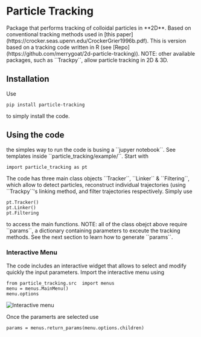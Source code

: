 <h1>Particle Tracking</h1>

<p>Package that performs tracking of colloidal particles in **2D**. Based on conventional tracking methods used in [this paper](https://crocker.seas.upenn.edu/CrockerGrier1996b.pdf). This is version based on a tracking code written in R (see [Repo](https://github.com/merrygoat/2d-particle-tracking)). NOTE: other available packages, such as ``Trackpy``, allow particle tracking in 2D & 3D.</p>

<h2>Installation</h2>

<p>Use

```
pip install particle-tracking
```

to simply install the code.
</p>

<h2>Using the code</h2>

<p>
the simples way to run the code is busing a ``jupyer notebook``. See templates inside ``particle_tracking/example/``. Start with
</p>

```
import particle_tracking as pt
```

<p>
The code has three main class objects ``Tracker``, ``Linker`` & ``Filtering``, which allow to detect particles, reconstruct individual trajectories (using ``Trackpy``'s linking method, and filter trajectories respectively. Simply use</p>

```
pt.Tracker()
pt.Linker()
pt.Filtering
```

<p>
to access the main functions. NOTE: all of the class obejct above require ``params``, a dictionary containing parameters to exceute the tracking methods. See the next section to learn how to generate ``params``.
</p>

<h3>Interactive Menu</h3>

<p>
The code includes an interactive widget that allows to select and modify quickly the input parameters. Import the interactive menu using</p>

```
from particle_tracking.src  import menus
menu = menus.MainMenu()
menu.options
```

![Interactive menu](/docs/interactive_menu.gif) 

<p>
Once the paramerts are selected use
</p>

```
params = menus.return_params(menu.options.children)
```
